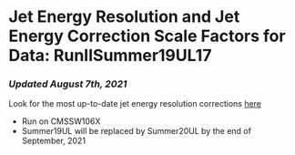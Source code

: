 # Jet Energy Resolution and Jet Energy Correction Scale Factors for Data: RunIISummer19UL17
### _Updated August 7th, 2021_  
Look for the most up-to-date jet energy resolution corrections [here](https://twiki.cern.ch/twiki/bin/view/CMS/JetResolution)
* Run on CMSSW106X 
* Summer19UL will be replaced by Summer20UL by the end of September, 2021
